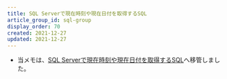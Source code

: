 ```yaml
---
title: SQL Serverで現在時刻や現在日付を取得するSQL
article_group_id: sql-group
display_order: 70
created: 2021-12-27
updated: 2021-12-27
---
```

- 当メモは、[SQL Serverで現在時刻や現在日付を取得するSQL](https://thinktwice.tech/it/sqlserver/sql_to_get_the_current_time_or_current_date_in_sql_server/)へ移管しました。